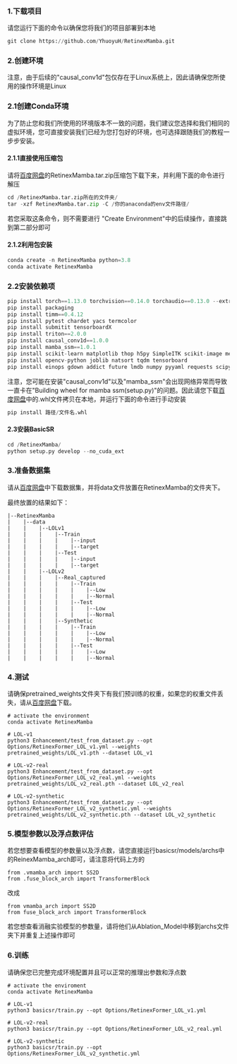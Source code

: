 ### 1.下载项目

请您运行下面的命令以确保您将我们的项目部署到本地

```python
git clone https://github.com/YhuoyuH/RetinexMamba.git
```

### 2.创建环境

注意，由于后续的"causal_conv1d"包仅存在于Linux系统上，因此请确保您所使用的操作环境是Linux

### 2.1创建Conda环境

为了防止您和我们所使用的环境版本不一致的问题，我们建议您选择和我们相同的虚拟环境，您可直接安装我们已经为您打包好的环境，也可选择跟随我们的教程一步步安装。

#### 2.1.1直接使用压缩包

请将[百度网盘]()的RetinexMamba.tar.zip压缩包下载下来，并利用下面的命令进行解压

```python
cd /RetinexMamba.tar.zip所在的文件夹/
tar -xzf RetinexMamba.tar.zip -C /你的anaconda的env文件路径/
```

若您采取这条命令，则不需要进行 "Create Environment"中的后续操作，直接跳到第二部分即可

#### 2.1.2利用包安装

```python
conda create -n RetinexMamba python=3.8
conda activate RetinexMamba
```

### 2.2安装依赖项

```python
pip install torch==1.13.0 torchvision==0.14.0 torchaudio==0.13.0 --extra-index-url https://download.pytorch.org/whl/cu117
pip install packaging
pip install timm==0.4.12
pip install pytest chardet yacs termcolor
pip install submitit tensorboardX
pip install triton==2.0.0
pip install causal_conv1d==1.0.0
pip install mamba_ssm==1.0.1
pip install scikit-learn matplotlib thop h5py SimpleITK scikit-image medpy
pip install opencv-python joblib natsort tqdm tensorboard
pip install einops gdown addict future lmdb numpy pyyaml requests scipy yapf lpips
```

注意，您可能在安装"causal_conv1d"以及"mamba_ssm"会出现网络异常而导致一直卡在"Building wheel for mamba ssm(setup.py)"的问题。因此请您下载[百度网盘]()中的.whl文件拷贝在本地，并运行下面的命令进行手动安装

```python
pip install 路径/文件名.whl
```

#### 2.3安装BasicSR

```python
cd /RetinexMamba/
python setup.py develop --no_cuda_ext
```

### 3.准备数据集

请从[百度网盘]()中下载数据集，并将data文件放置在RetinexMamba的文件夹下。

最终放置的结果如下：


```
|--RetinexMamba  	
|  	 |--data   
|    |    |--LOLv1
|    |    |    |--Train
|    |    |    |    |--input
|    |    |    |    |--target
|    |    |    |--Test
|    |    |    |    |--input
|    |    |    |    |--target
|    |    |--LOLv2
|    |    |    |--Real_captured
|    |    |    |    |--Train
|    |    |    |    |    |--Low
|    |    |    |    |    |--Normal
|    |    |    |    |--Test
|    |    |    |    |    |--Low
|    |    |    |    |    |--Normal
|    |    |    |--Synthetic
|    |    |    |    |--Train
|    |    |    |    |    |--Low
|    |    |    |    |    |--Normal
|    |    |    |    |--Test
|    |    |    |    |    |--Low
|    |    |    |    |    |--Normal
```

### 4.测试

请确保pretrained_weights文件夹下有我们预训练的权重，如果您的权重文件丢失，请从[百度网盘]()下载。

```
# activate the environment
conda activate RetinexMamba

# LOL-v1
python3 Enhancement/test_from_dataset.py --opt Options/RetinexFormer_LOL_v1.yml --weights pretrained_weights/LOL_v1.pth --dataset LOL_v1

# LOL-v2-real
python3 Enhancement/test_from_dataset.py --opt Options/RetinexFormer_LOL_v2_real.yml --weights pretrained_weights/LOL_v2_real.pth --dataset LOL_v2_real

# LOL-v2-synthetic
python3 Enhancement/test_from_dataset.py --opt Options/RetinexFormer_LOL_v2_synthetic.yml --weights pretrained_weights/LOL_v2_synthetic.pth --dataset LOL_v2_synthetic
```

### 5.模型参数以及浮点数评估

若您想要查看模型的参数量以及浮点数，请您直接运行basicsr/models/archs中的ReinexMamba_arch即可，请注意将代码上方的

```
from .vmamba_arch import SS2D
from .fuse_block_arch import TransformerBlock
```

改成

```
from vmamba_arch import SS2D
from fuse_block_arch import TransformerBlock
```

若您想查看消融实验模型的参数量，请将他们从Ablation_Model中移到archs文件夹下并重复上述操作即可

### 6.训练

请确保您已完整完成环境配置并且可以正常的推理出参数和浮点数

```
# activate the enviroment
conda activate RetinexMamba

# LOL-v1
python3 basicsr/train.py --opt Options/RetinexFormer_LOL_v1.yml

# LOL-v2-real
python3 basicsr/train.py --opt Options/RetinexFormer_LOL_v2_real.yml

# LOL-v2-synthetic
python3 basicsr/train.py --opt Options/RetinexFormer_LOL_v2_synthetic.yml
```

